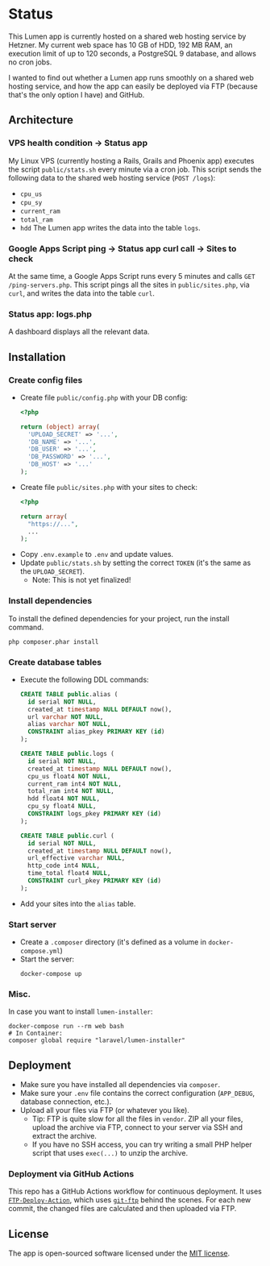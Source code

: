 # Status
This Lumen app is currently hosted on a shared web hosting service by Hetzner. My current web space has 10 GB of HDD, 192 MB RAM, an execution limit of up to 120 seconds, a PostgreSQL 9 database, and allows no cron jobs.

I wanted to find out whether a Lumen app runs smoothly on a shared web hosting service, and how the app can easily be deployed via FTP (because that's the only option I have) and GitHub.

## Architecture
### VPS health condition → Status app
My Linux VPS (currently hosting a Rails, Grails and Phoenix app) executes the script `public/stats.sh` every minute via a cron job.
This script sends the following data to the shared web hosting service (`POST /logs`):
- `cpu_us`
- `cpu_sy`
- `current_ram`
- `total_ram`
- `hdd`
The Lumen app writes the data into the table `logs`.

### Google Apps Script ping → Status app curl call → Sites to check
At the same time, a Google Apps Script runs every 5 minutes and calls `GET /ping-servers.php`. This script pings all the sites in `public/sites.php`, via `curl`, and writes the data into the table `curl`.

### Status app: logs.php
A dashboard displays all the relevant data.

## Installation
### Create config files
- Create file `public/config.php` with your DB config:
  ```php
  <?php

  return (object) array(
    'UPLOAD_SECRET' => '...',
    'DB_NAME' => '...',
    'DB_USER' => '...',
    'DB_PASSWORD' => '...',
    'DB_HOST' => '...'
  );
  ```
- Create file `public/sites.php` with your sites to check:
  ```php
  <?php

  return array(
    "https://...",
    ...
  );
  ```
- Copy `.env.example` to `.env` and update values.
- Update `public/stats.sh` by setting the correct `TOKEN` (it's the same as the `UPLOAD_SECRET`).
  - Note: This is not yet finalized!

### Install dependencies
To install the defined dependencies for your project, run the install command.
```shell
php composer.phar install
```

### Create database tables
- Execute the following DDL commands:
  ```sql
  CREATE TABLE public.alias (
    id serial NOT NULL,
    created_at timestamp NULL DEFAULT now(),
    url varchar NOT NULL,
    alias varchar NOT NULL,
    CONSTRAINT alias_pkey PRIMARY KEY (id)
  );

  CREATE TABLE public.logs (
    id serial NOT NULL,
    created_at timestamp NULL DEFAULT now(),
    cpu_us float4 NOT NULL,
    current_ram int4 NOT NULL,
    total_ram int4 NOT NULL,
    hdd float4 NOT NULL,
    cpu_sy float4 NULL,
    CONSTRAINT logs_pkey PRIMARY KEY (id)
  );

  CREATE TABLE public.curl (
    id serial NOT NULL,
    created_at timestamp NULL DEFAULT now(),
    url_effective varchar NULL,
    http_code int4 NULL,
    time_total float4 NULL,
    CONSTRAINT curl_pkey PRIMARY KEY (id)
  );
  ```
- Add your sites into the `alias` table.

### Start server
- Create a `.composer` directory (it's defined as a volume in `docker-compose.yml`)
- Start the server:
  ```
  docker-compose up
  ```

### Misc.
In case you want to install `lumen-installer`:
```shell
docker-compose run --rm web bash
# In Container:
composer global require "laravel/lumen-installer"
```

## Deployment
- Make sure you have installed all dependencies via `composer`.
- Make sure your `.env` file contains the correct configuration (`APP_DEBUG`, database connection, etc.).
- Upload all your files via FTP (or whatever you like).
  - Tip: FTP is quite slow for all the files in `vendor`. ZIP all your files, upload the archive via FTP, connect to your server via SSH and extract the archive.
  - If you have no SSH access, you can try writing a small PHP helper script that uses `exec(...)` to unzip the archive.

### Deployment via GitHub Actions
This repo has a GitHub Actions workflow for continuous deployment. It uses [`FTP-Deploy-Action`](https://github.com/SamKirkland/FTP-Deploy-Action), which uses [`git-ftp`](https://github.com/git-ftp/git-ftp) behind the scenes. For each new commit, the changed files are calculated and then uploaded via FTP.

## License

The app is open-sourced software licensed under the [MIT license](https://opensource.org/licenses/MIT).
